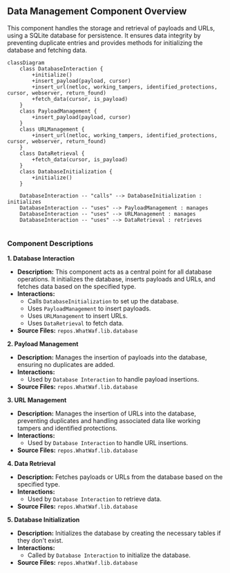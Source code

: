 ## Data Management Component Overview

This component handles the storage and retrieval of payloads and URLs, using a SQLite database for persistence. It ensures data integrity by preventing duplicate entries and provides methods for initializing the database and fetching data.

```mermaid
classDiagram
    class DatabaseInteraction {
        +initialize()
        +insert_payload(payload, cursor)
        +insert_url(netloc, working_tampers, identified_protections, cursor, webserver, return_found)
        +fetch_data(cursor, is_payload)
    }
    class PayloadManagement {
        +insert_payload(payload, cursor)
    }
    class URLManagement {
        +insert_url(netloc, working_tampers, identified_protections, cursor, webserver, return_found)
    }
    class DataRetrieval {
        +fetch_data(cursor, is_payload)
    }
    class DatabaseInitialization {
        +initialize()
    }

    DatabaseInteraction -- "calls" --> DatabaseInitialization : initializes
    DatabaseInteraction -- "uses" --> PayloadManagement : manages
    DatabaseInteraction -- "uses" --> URLManagement : manages
    DatabaseInteraction -- "uses" --> DataRetrieval : retrieves


```

### Component Descriptions

**1. Database Interaction**
   - **Description:** This component acts as a central point for all database operations. It initializes the database, inserts payloads and URLs, and fetches data based on the specified type.
   - **Interactions:**
     - Calls `DatabaseInitialization` to set up the database.
     - Uses `PayloadManagement` to insert payloads.
     - Uses `URLManagement` to insert URLs.
     - Uses `DataRetrieval` to fetch data.
   - **Source Files:** `repos.WhatWaf.lib.database`

**2. Payload Management**
   - **Description:** Manages the insertion of payloads into the database, ensuring no duplicates are added.
   - **Interactions:**
     - Used by `Database Interaction` to handle payload insertions.
   - **Source Files:** `repos.WhatWaf.lib.database`

**3. URL Management**
   - **Description:** Manages the insertion of URLs into the database, preventing duplicates and handling associated data like working tampers and identified protections.
   - **Interactions:**
     - Used by `Database Interaction` to handle URL insertions.
   - **Source Files:** `repos.WhatWaf.lib.database`

**4. Data Retrieval**
   - **Description:** Fetches payloads or URLs from the database based on the specified type.
   - **Interactions:**
     - Used by `Database Interaction` to retrieve data.
   - **Source Files:** `repos.WhatWaf.lib.database`

**5. Database Initialization**
   - **Description:** Initializes the database by creating the necessary tables if they don't exist.
   - **Interactions:**
     - Called by `Database Interaction` to initialize the database.
   - **Source Files:** `repos.WhatWaf.lib.database`